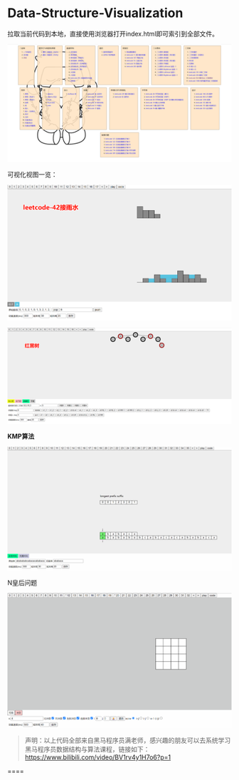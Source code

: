 # Data-Structure-Visualization
拉取当前代码到本地，直接使用浏览器打开index.html即可索引到全部文件。

![image-20240915203824225](README.assets/image-20240915203824225.png)

可视化视图一览：

![image-20240915203921146](README.assets/image-20240915203921146.png)

![image-20240915204000559](README.assets/image-20240915204000559.png)

**KMP算法**

![recording](README.assets/recording.gif)

N皇后问题

![recording](README.assets/recording-1726404256434-2.gif)

> 声明：以上代码全部来自黑马程序员满老师，感兴趣的朋友可以去系统学习黑马程序员数据结构与算法课程，链接如下：https://www.bilibili.com/video/BV1rv4y1H7o6?p=1

====
